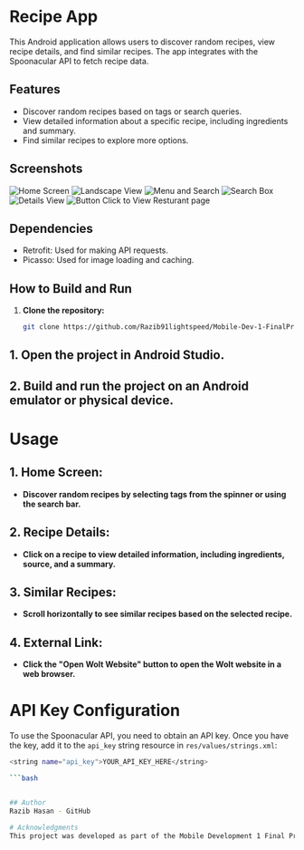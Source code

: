 # Recipe App

This Android application allows users to discover random recipes, view recipe details, and find similar recipes. The app integrates with the Spoonacular API to fetch recipe data.

## Features
- Discover random recipes based on tags or search queries.
- View detailed information about a specific recipe, including ingredients and summary.
- Find similar recipes to explore more options.

## Screenshots
![Home Screen](./pic/1.jpeg)
![Landscape View](./pic/2.jpeg)
![Menu and Search](./pic/3.jpeg)
![Search Box](./pic/4.jpeg)
![Details View](./pic/5.jpeg)
![Button Click to View Resturant page](./pic/6.jpeg)

## Dependencies
- Retrofit: Used for making API requests.
- Picasso: Used for image loading and caching.

## How to Build and Run

1. **Clone the repository:**
   ```bash
   git clone https://github.com/Razib91lightspeed/Mobile-Dev-1-FinalProject.git
## 1. Open the project in Android Studio.

## 2. Build and run the project on an Android emulator or physical device.

# Usage
## 1. Home Screen:

- **Discover random recipes by selecting tags from the spinner or using the search bar.**
## 2. Recipe Details:

- **Click on a recipe to view detailed information, including ingredients, source, and a summary.**

## 3. Similar Recipes:

- **Scroll horizontally to see similar recipes based on the selected recipe.**
## 4. External Link:

- **Click the "Open Wolt Website" button to open the Wolt website in a web browser.**

# API Key Configuration

To use the Spoonacular API, you need to obtain an API key. Once you have the key, add it to the `api_key` string resource in `res/values/strings.xml`:

```bash
<string name="api_key">YOUR_API_KEY_HERE</string>

```bash


## Author
Razib Hasan - GitHub

# Acknowledgments
This project was developed as part of the Mobile Development 1 Final Project.

